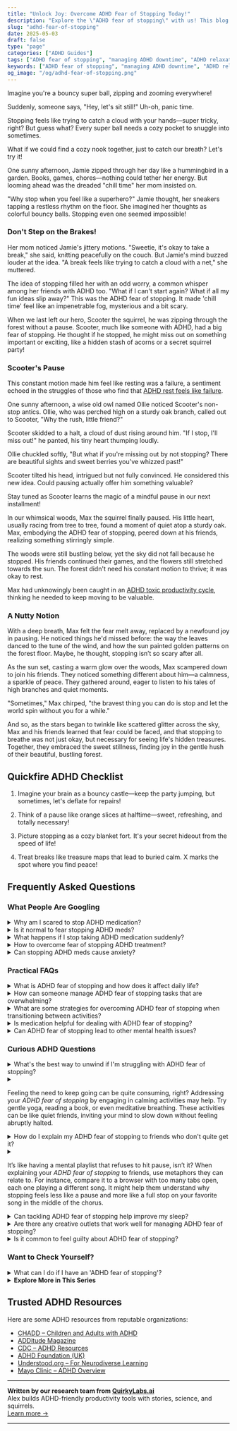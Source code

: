 ```yaml
---
title: "Unlock Joy: Overcome ADHD Fear of Stopping Today!"
description: "Explore the \"ADHD fear of stopping\" with us! This blog offers a cozy nook of understanding and strategies to gently embrace the pause. Feel seen, feel soothed, and learn to rest without the stress."
slug: "adhd-fear-of-stopping"
date: 2025-05-03
draft: false
type: "page"
categories: ["ADHD Guides"]
tags: ["ADHD fear of stopping", "managing ADHD downtime", "ADHD relaxation anxiety", "ADHD and fear of inactivity", "ADHD stopping strategies", "coping with ADHD restlessness", "ADHD and taking breaks"]
keywords: ["ADHD fear of stopping", "managing ADHD downtime", "ADHD relaxation anxiety", "ADHD and fear of inactivity", "ADHD stopping strategies", "coping with ADHD restlessness", "ADHD and taking breaks"]
og_image: "/og/adhd-fear-of-stopping.png"
---
```


Imagine you're a bouncy super ball, zipping and zooming everywhere!

Suddenly, someone says, "Hey, let's sit still!" Uh-oh, panic time.

Stopping feels like trying to catch a cloud with your hands—super tricky, right? But guess what? Every super ball needs a cozy pocket to snuggle into sometimes.

What if we could find a cozy nook together, just to catch our breath? Let's try it!

One sunny afternoon, Jamie zipped through her day like a hummingbird in a garden. Books, games, chores—nothing could tether her energy. But looming ahead was the dreaded "chill time" her mom insisted on.

"Why stop when you feel like a superhero?" Jamie thought, her sneakers tapping a restless rhythm on the floor. She imagined her thoughts as colorful bouncy balls. Stopping even one seemed impossible!

### Don't Step on the Brakes!

Her mom noticed Jamie's jittery motions. "Sweetie, it's okay to take a break," she said, knitting peacefully on the couch. But Jamie's mind buzzed louder at the idea. "A break feels like trying to catch a cloud with a net," she muttered.

The idea of stopping filled her with an odd worry, a common whisper among her friends with ADHD too. "What if I can't start again? What if all my fun ideas slip away?" This was the ADHD fear of stopping. It made 'chill time' feel like an impenetrable fog, mysterious and a bit scary.

When we last left our hero, Scooter the squirrel, he was zipping through the forest without a pause. Scooter, much like someone with ADHD, had a big fear of stopping. He thought if he stopped, he might miss out on something important or exciting, like a hidden stash of acorns or a secret squirrel party!

### Scooter's Pause

This constant motion made him feel like resting was a failure, a sentiment echoed in the struggles of those who find that [ADHD rest feels like failure](/pages/adhd-rest-feels-like-failure/).

One sunny afternoon, a wise old owl named Ollie noticed Scooter's non-stop antics. Ollie, who was perched high on a sturdy oak branch, called out to Scooter, "Why the rush, little friend?"

Scooter skidded to a halt, a cloud of dust rising around him. "If I stop, I'll miss out!" he panted, his tiny heart thumping loudly.

Ollie chuckled softly, "But what if you're missing out by not stopping? There are beautiful sights and sweet berries you've whizzed past!"

Scooter tilted his head, intrigued but not fully convinced. He considered this new idea. Could pausing actually offer him something valuable?

Stay tuned as Scooter learns the magic of a mindful pause in our next installment!

In our whimsical woods, Max the squirrel finally paused. His little heart, usually racing from tree to tree, found a moment of quiet atop a sturdy oak. Max, embodying the ADHD fear of stopping, peered down at his friends, realizing something stirringly simple.

The woods were still bustling below, yet the sky did not fall because he stopped. His friends continued their games, and the flowers still stretched towards the sun. The forest didn't need his constant motion to thrive; it was okay to rest.

Max had unknowingly been caught in an [ADHD toxic productivity cycle](/pages/adhd-toxic-productivity-cycle/), thinking he needed to keep moving to be valuable.

### A Nutty Notion

With a deep breath, Max felt the fear melt away, replaced by a newfound joy in pausing. He noticed things he'd missed before: the way the leaves danced to the tune of the wind, and how the sun painted golden patterns on the forest floor. Maybe, he thought, stopping isn’t so scary after all.

As the sun set, casting a warm glow over the woods, Max scampered down to join his friends. They noticed something different about him—a calmness, a sparkle of peace. They gathered around, eager to listen to his tales of high branches and quiet moments.

"Sometimes," Max chirped, "the bravest thing you can do is stop and let the world spin without you for a while."

And so, as the stars began to twinkle like scattered glitter across the sky, Max and his friends learned that fear could be faced, and that stopping to breathe was not just okay, but necessary for seeing life's hidden treasures. Together, they embraced the sweet stillness, finding joy in the gentle hush of their beautiful, bustling forest.

## Quickfire ADHD Checklist

1. Imagine your brain as a bouncy castle—keep the party jumping, but sometimes, let's deflate for repairs!

2. Think of a pause like orange slices at halftime—sweet, refreshing, and totally necessary!

3. Picture stopping as a cozy blanket fort. It's your secret hideout from the speed of life!

4. Treat breaks like treasure maps that lead to buried calm. X marks the spot where you find peace!

## Frequently Asked Questions



### What People Are Googling

<details><summary>Why am I scared to stop ADHD medication?</summary><p>It's completely natural to feel a bit apprehensive about stopping ADHD medication. These medications can play a big part in helping manage symptoms and daily routines, so the thought of changing the status quo can certainly be daunting. It's important to remember that any feelings of fear or uncertainty are valid. If you're considering this change, it might be helpful to have a chat with your healthcare provider to explore your feelings and discuss any potential steps forward. Remember, you're not alone in this, and taking things one step at a time is perfectly okay.</p></details>
<details><summary>Is it normal to fear stopping ADHD meds?</summary><p>Absolutely, feeling a bit anxious about stopping your ADHD medication is completely normal. Many people worry about how their symptoms might change or how they'll manage daily tasks without their meds. It’s a sign that you’re taking your well-being seriously, which is really important. Remember, any changes to your medication should be guided by your healthcare provider, who can help make the transition as smooth as possible and address any concerns you have. You're not alone in this!</p></details>
<details><summary>What happens if I stop taking ADHD medication suddenly?</summary><p>Stopping ADHD medication suddenly can lead to a few bumps in the road, like feeling more fidgety or finding it harder to focus. This is because your body might be used to the help that the medication was providing. It's a bit like suddenly deciding to run a marathon without your usual training shoes. To make any changes smoother and more comfortable, it's always a good idea to chat with your doctor first—they're like your personal coach in managing ADHD effectively!</p></details>
<details><summary>How to overcome fear of stopping ADHD treatment?</summary><p>Feeling apprehensive about stopping ADHD treatment is completely understandable. A good first step is to discuss your concerns with your healthcare provider, who can offer guidance tailored to your specific situation and reassure you about the processes involved. It’s also helpful to consider the reasons behind your decision and to plan carefully with support systems in place, whether that's friends, family, or a therapist. Remember, it's all about finding what works best for you, and it's completely okay to make adjustments to your plan as you learn more about what helps you thrive.</p></details>
<details><summary>Can stopping ADHD meds cause anxiety?</summary><p>Absolutely, it's quite common to feel a bit anxious when you stop taking ADHD medication. This can happen because your body might need some time to adjust to functioning without the meds. It's a bit like removing a pair of glasses; suddenly, everything seems a bit blurrier and more overwhelming. Always consult with your healthcare provider about any changes in your medication routine to ensure a smooth and supported transition.</p></details>



### Practical FAQs

<details><summary>What is ADHD fear of stopping and how does it affect daily life?</summary><p>ADHD fear of stopping, often referred to as task inertia, is a common experience where individuals with ADHD find it really challenging to halt an activity once they've started. This happens because transitioning from one task to another can feel overwhelming due to difficulties with executive function, which includes managing time and organizing tasks. In daily life, this might mean sticking with a hobby, video game, or work project for hours without a break, sometimes leading to neglect of other important tasks or self-care routines. It's like being on a mental treadmill that's hard to step off, but recognizing this pattern is a great first step towards managing it more effectively.</p></details>
<details><summary>How can someone manage ADHD fear of stopping tasks that are overwhelming?</summary><p>Absolutely, it's so common to feel that wave of overwhelm with ADHD, especially when it comes to pausing tasks that feel huge. A comforting approach is to break the task into smaller, more manageable pieces. Give yourself permission to take brief, regular breaks after completing each mini-task. This method can make the task feel less daunting and also provides built-in moments to celebrate your progress, making it easier to start again after each pause. Remember, managing tasks this way is both a smart strategy and a kind way to support your needs.</p></details>
<details><summary>What are some strategies for overcoming ADHD fear of stopping when transitioning between activities?</summary><p>Absolutely, transitioning between activities can certainly feel daunting with ADHD. One effective strategy is to use a timer to give yourself a clear boundary between one task and the next. This can help mentally prepare you for the shift. Also, creating a cozy transition ritual, like stretching, deep breathing, or sipping tea, can ease the shift between activities. Remember, it’s perfectly okay to take your time and be kind to yourself through these changes.</p></details>
<details><summary>Is medication helpful for dealing with ADHD fear of stopping?</summary><p>Absolutely, medication can be a valuable tool for managing the various aspects of ADHD, including those pesky fears around stopping activities or projects. It works by helping to balance the neurotransmitters in your brain, which can improve focus, reduce impulsivity, and help you feel more in control. Many find that with the right medication, the overwhelming feeling that makes it hard to stop or switch tasks becomes much more manageable. It's always a good idea to discuss your specific concerns with your healthcare provider to tailor a plan that fits your needs perfectly.</p></details>
<details><summary>Can ADHD fear of stopping lead to other mental health issues?</summary><p>Absolutely, the fear of stopping, or "task paralysis," that many with ADHD experience can indeed touch on other areas of mental health. This fear often stems from feeling overwhelmed by tasks or decisions, which can lead to anxiety or increased stress. It's like being stuck at the start line, watching everyone else move ahead, which can sometimes spiral into feelings of inadequacy or depression. Remember, recognizing this pattern is a great first step, and reaching out for support can make this journey a lot less daunting. You're not alone in this, and there are strategies and supportive communities ready to help you manage these feelings effectively.</p></details>



### Curious ADHD Questions

<details><summary>What's the best way to unwind if I'm struggling with ADHD fear of stopping?</summary><p>Ah, that feeling of hesitancy to stop can really be challenging, can't it? A gentle way to transition into relaxation is to use activities that still engage your mind but in a more soothing way. Consider trying a relaxing puzzle, some coloring, or even a bit of light gardening. These activities can help ease the transition from the fast pace to a more peaceful state, allowing your mind to unwind without feeling abruptly halted.</p></details>
<details><summary><p>Feeling the need to keep going can be quite consuming, right? Addressing your <em>ADHD fear of stopping</em> by engaging in calming activities may help. Try gentle yoga, reading a book, or even meditative breathing. These activities can be like quiet friends, inviting your mind to slow down without feeling abruptly halted.</p></summary><p>Absolutely, that feeling of needing to press on can really take over, can't it? It sounds like you're on a great path by considering calming activities to ease that fear of stopping. Gentle yoga, diving into a good book, or practicing meditative breathing are wonderful choices. They act like soft, soothing companions that gently coax your busy mind into a more peaceful state, allowing you to pause without feeling that jarring stop. It's all about finding those serene moments that help you feel both calm and anchored.</p></details>
<details><summary>How do I explain my ADHD fear of stopping to friends who don't quite get it?</summary><p>Explaining your ADHD and the fear of stopping to friends can feel a bit daunting, but remember, it's all about sharing your personal experience in a way they can relate to. You might start by comparing it to pausing a favorite movie right at the climax—everything in you just wants to see what happens next! Explain that when you stop a task, it's not just a pause; it's like trying to rebuild the momentum from scratch, which can feel really overwhelming. Sharing this in a simple, relatable way helps friends understand why pausing isn't as simple for you as it might be for them.</p></details>
<details><summary><p>It’s like having a mental playlist that refuses to hit pause, isn’t it? When explaining your <em>ADHD fear of stopping</em> to friends, use metaphors they can relate to. For instance, compare it to a browser with too many tabs open, each one playing a different song. It might help them understand why stopping feels less like a pause and more like a full stop on your favorite song in the middle of the chorus.</p></summary><p>Absolutely, using metaphors is a fantastic way to bridge understanding with friends about your ADHD. It's like explaining that your brain is like a radio that can't switch off easily; always tuned into multiple stations at once. Sharing that "too many tabs" analogy can really help them grasp why pausing isn’t merely a brief stop for you, but more like trying to halt a speeding train. It’s all about making the invisible, visible and relatable.</p></details>
<details><summary>Can tackling ADHD fear of stopping help improve my sleep?</summary><p>Absolutely, addressing your fear of stopping can indeed help improve your sleep. When you have ADHD, it can feel like your mind is constantly buzzing, making it tough to slow down and rest. By learning techniques to gently coax your mind into a more relaxed state, you can reduce that nighttime anxiety and help ease yourself into a better sleep routine. Consider exploring calming activities before bed, like reading or gentle stretches, which can signal to your body that it's time to wind down and rest.</p></details>
<details><summary>Are there any creative outlets that work well for managing ADHD fear of stopping?</summary><p>Absolutely, finding a creative outlet can be a wonderful way to manage the fear of stopping that sometimes accompanies ADHD. Engaging in activities that keep your mind and hands busy can help—think of painting, crafting, or even cooking. These activities not only occupy your attention but can also be paused and resumed easily, which is great for when you need a break but fear not starting again. Plus, the joy and satisfaction of creating something can be incredibly rewarding and motivating, helping to ease that fear.</p></details>
<details><summary>Is it common to feel guilty about ADHD fear of stopping?</summary><p>Absolutely, it's quite common to feel a sense of guilt around the fear of stopping or slowing down when you have ADHD. Many people with ADHD worry that if they pause, they might lose momentum or fail to start again, which can be really daunting. It’s important to remember that this fear is a normal part of the experience for many, and not a reflection of your capabilities or worth. Be kind to yourself and consider incorporating small breaks with mindfulness or activities you enjoy; it can make managing this fear a bit more gentle and sustainable.</p></details>



### Want to Check Yourself?

<details><summary>What can I do if I have an 'ADHD fear of stopping'?</summary><p>Absolutely, that feeling can be really challenging! It’s often called task inertia, where starting or stopping tasks feels daunting. One helpful strategy is to create transitions that are pleasant or rewarding. For instance, if you're wrapping up a work session, you might plan a short break to do something you enjoy, like a walk or a cup of your favorite tea. This eases the shift and makes it less abrupt, creating a smoother, more manageable experience. Remember, it's all about finding what personally soothes and motivates you!</p></details>

<script type="application/ld+json">
{
  "@context": "https://schema.org",
  "@type": "FAQPage",
  "mainEntity": [
    {
      "@type": "Question",
      "name": "Why am I scared to stop ADHD medication?",
      "acceptedAnswer": {
        "@type": "Answer",
        "text": "It's completely natural to feel a bit apprehensive about stopping ADHD medication. These medications can play a big part in helping manage symptoms and daily routines, so the thought of changing the status quo can certainly be daunting. It's important to remember that any feelings of fear or uncertainty are valid. If you're considering this change, it might be helpful to have a chat with your healthcare provider to explore your feelings and discuss any potential steps forward. Remember, you're not alone in this, and taking things one step at a time is perfectly okay."
      }
    },
    {
      "@type": "Question",
      "name": "Is it normal to fear stopping ADHD meds?",
      "acceptedAnswer": {
        "@type": "Answer",
        "text": "Absolutely, feeling a bit anxious about stopping your ADHD medication is completely normal. Many people worry about how their symptoms might change or how they'll manage daily tasks without their meds. It\u2019s a sign that you\u2019re taking your well-being seriously, which is really important. Remember, any changes to your medication should be guided by your healthcare provider, who can help make the transition as smooth as possible and address any concerns you have. You're not alone in this!"
      }
    },
    {
      "@type": "Question",
      "name": "What happens if I stop taking ADHD medication suddenly?",
      "acceptedAnswer": {
        "@type": "Answer",
        "text": "Stopping ADHD medication suddenly can lead to a few bumps in the road, like feeling more fidgety or finding it harder to focus. This is because your body might be used to the help that the medication was providing. It's a bit like suddenly deciding to run a marathon without your usual training shoes. To make any changes smoother and more comfortable, it's always a good idea to chat with your doctor first\u2014they're like your personal coach in managing ADHD effectively!"
      }
    },
    {
      "@type": "Question",
      "name": "How to overcome fear of stopping ADHD treatment?",
      "acceptedAnswer": {
        "@type": "Answer",
        "text": "Feeling apprehensive about stopping ADHD treatment is completely understandable. A good first step is to discuss your concerns with your healthcare provider, who can offer guidance tailored to your specific situation and reassure you about the processes involved. It\u2019s also helpful to consider the reasons behind your decision and to plan carefully with support systems in place, whether that's friends, family, or a therapist. Remember, it's all about finding what works best for you, and it's completely okay to make adjustments to your plan as you learn more about what helps you thrive."
      }
    },
    {
      "@type": "Question",
      "name": "Can stopping ADHD meds cause anxiety?",
      "acceptedAnswer": {
        "@type": "Answer",
        "text": "Absolutely, it's quite common to feel a bit anxious when you stop taking ADHD medication. This can happen because your body might need some time to adjust to functioning without the meds. It's a bit like removing a pair of glasses; suddenly, everything seems a bit blurrier and more overwhelming. Always consult with your healthcare provider about any changes in your medication routine to ensure a smooth and supported transition."
      }
    }
  ]
}
</script>
<script type="application/ld+json">
{
  "@context": "https://schema.org",
  "@type": "Article",
  "author": {
    "@type": "Person",
    "name": "QuirkyLabs",
    "url": "https://quirkylabs.ai/about"
  },
  "headline": "\"Unlock Joy: Overcome ADHD Fear of Stopping Today!\"",
  "mainEntityOfPage": "https://blog.quirkylabs.ai/pages/adhd-fear-of-stopping/",
  "datePublished": "2025-05-03"
}
</script>
<script type="application/ld+json">
{
  "@context": "https://schema.org",
  "@type": "BreadcrumbList",
  "itemListElement": [
    {
      "@type": "ListItem",
      "position": 1,
      "name": "Home",
      "item": "https://quirkylabs.ai/"
    },
    {
      "@type": "ListItem",
      "position": 2,
      "name": "Blog",
      "item": "https://blog.quirkylabs.ai/"
    },
    {
      "@type": "ListItem",
      "position": 3,
      "name": "\"Unlock Joy: Overcome ADHD Fear of Stopping Today!\"",
      "item": "https://blog.quirkylabs.ai/pages/adhd-fear-of-stopping/"
    }
  ]
}
</script>

<details>
<summary><strong>Explore More in This Series</strong></summary>

- [Adhd Cant Sit Still](/pages/adhd-cant-sit-still/)
- [Adhd Wired But Tired](/pages/adhd-wired-but-tired/)
- [Adhd Toxic Productivity Cycle](/pages/adhd-toxic-productivity-cycle/)
- [Adhd Productivity Shame](/pages/adhd-productivity-shame/)
- [Adhd Grind Or Collapse](/pages/adhd-grind-or-collapse/)
- [Adhd Can’T Just Chill](/pages/adhd-can’t-just-chill/)
- [Adhd Struggles With Balance](/pages/adhd-struggles-with-balance/)
- [Adhd Rest Doesnt Recharge](/pages/adhd-rest-doesnt-recharge/)
</details>



## Trusted ADHD Resources

Here are some ADHD resources from reputable organizations:

- [CHADD – Children and Adults with ADHD](https://chadd.org)
- [ADDitude Magazine](https://www.additudemag.com)
- [CDC – ADHD Resources](https://www.cdc.gov/ncbddd/adhd)
- [ADHD Foundation (UK)](https://www.adhdfoundation.org.uk)
- [Understood.org – For Neurodiverse Learning](https://www.understood.org)
- [Mayo Clinic – ADHD Overview](https://www.mayoclinic.org/diseases-conditions/adhd)


---

**Written by our research team from [QuirkyLabs.ai](https://quirkylabs.ai)**  
Alex builds ADHD-friendly productivity tools with stories, science, and squirrels.  
[Learn more →](https://quirkylabs.ai)

---